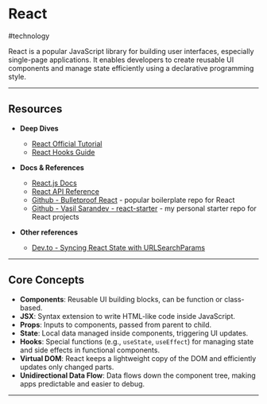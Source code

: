 # React

#technology

React is a popular JavaScript library for building user interfaces, especially single-page applications. It enables developers to create reusable UI components and manage state efficiently using a declarative programming style.

---

## Resources

- **Deep Dives**  
	- [React Official Tutorial](https://reactjs.org/tutorial/tutorial.html)  
	- [React Hooks Guide](https://reactjs.org/docs/hooks-intro.html)  

- **Docs & References**  
	- [React.js Docs](https://reactjs.org/)  
	- [React API Reference](https://reactjs.org/docs/react-api.html)  
	- [Github - Bulletproof React](https://github.com/alan2207/bulletproof-react) - popular boilerplate repo for React
	- [Github - Vasil Sarandev - react-starter](https://github.com/vasil-sarandev/react-starter) - my personal starter repo for React projects

 - **Other references** 
	- [Dev.to - Syncing React State with URLSearchParams](https://dev.to/kphr99/sync-react-state-with-url-search-parameters-using-usequeryparamsstate-hook-1pgi)

---

## Core Concepts

- **Components**: Reusable UI building blocks, can be function or class-based.
- **JSX**: Syntax extension to write HTML-like code inside JavaScript.
- **Props**: Inputs to components, passed from parent to child.
- **State**: Local data managed inside components, triggering UI updates.
- **Hooks**: Special functions (e.g., `useState`, `useEffect`) for managing state and side effects in functional components.
- **Virtual DOM**: React keeps a lightweight copy of the DOM and efficiently updates only changed parts.
- **Unidirectional Data Flow**: Data flows down the component tree, making apps predictable and easier to debug.

---
